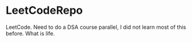 # LeetCodeRepo
LeetCode.
Need to do a DSA course parallel, I did not learn most of this before.
What is life.
